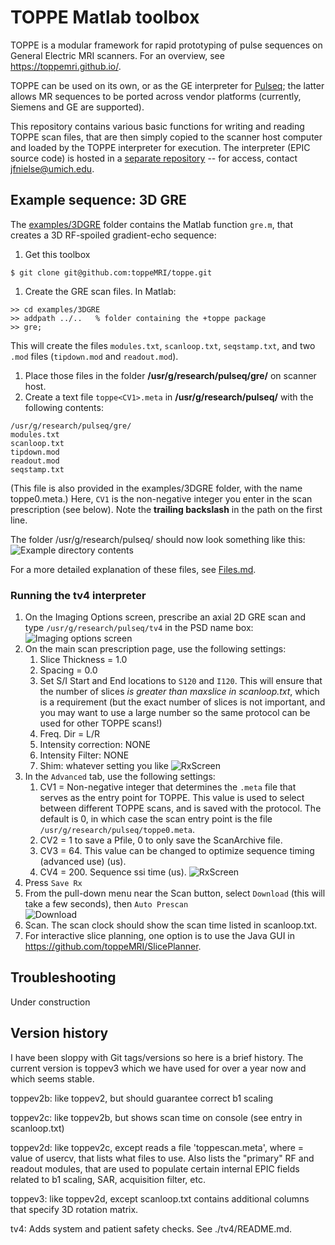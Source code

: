 # TOPPE Matlab toolbox

TOPPE is a modular framework for rapid prototyping of pulse sequences on General Electric MRI scanners.
For an overview, see <https://toppemri.github.io/>.

TOPPE can be used on its own, or as the GE interpreter for [Pulseq](http://pulseq.github.io/); 
the latter allows MR sequences to be ported across vendor platforms (currently, Siemens and GE are supported).

This repository contains various basic functions for writing and reading TOPPE scan files, that are
then simply copied to the scanner host computer and loaded by the TOPPE interpreter for execution.
The interpreter (EPIC source code) is hosted in a 
[separate repository](https://github.com/jfnielsen/TOPPEpsdSourceCode) -- for access, contact jfnielse@umich.edu.


## Example sequence: 3D GRE

The [examples/3DGRE](examples/3DGRE) folder contains the Matlab function `gre.m`, that
creates a 3D RF-spoiled gradient-echo sequence:

1. Get this toolbox
```
$ git clone git@github.com:toppeMRI/toppe.git
```
1. Create the GRE scan files.
In Matlab:
```
>> cd examples/3DGRE
>> addpath ../..   % folder containing the +toppe package
>> gre;
```
This will create the files `modules.txt`, `scanloop.txt`, `seqstamp.txt`, and two `.mod` files (`tipdown.mod` and `readout.mod`).

1. Place those files in the folder **/usr/g/research/pulseq/gre/** on scanner host.
1. Create a text file `toppe<CV1>.meta` in **/usr/g/research/pulseq/** with the following contents:
```
/usr/g/research/pulseq/gre/
modules.txt
scanloop.txt
tipdown.mod
readout.mod
seqstamp.txt
```
(This file is also provided in the examples/3DGRE folder, with the name toppe0.meta.)
Here, `CV1` is the non-negative integer you enter in the scan prescription (see below).
Note the **trailing backslash** in the path on the first line.

The folder /usr/g/research/pulseq/ should now look something like this:
![Example directory contents](resource/folder.png)

For a more detailed explanation of these files, see [Files.md](Files.md).


### Running the tv4 interpreter

1. On the Imaging Options screen, prescribe an axial 2D GRE scan and type `/usr/g/research/pulseq/tv4` in the PSD name box:  
   ![Imaging options screen](resource/imagingOptions_DV26.png)
1. On the main scan prescription page, use the following settings: 
   1. Slice Thickness = 1.0
   1. Spacing = 0.0
   1. Set S/I Start and End locations to `S120` and `I120`. This will ensure that 
   the number of slices _is greater than maxslice in scanloop.txt_, which is a requirement 
   (but the exact number of slices is not important, and you may want to use a large number so the same protocol can be used for other TOPPE scans!)  
   1. Freq. Dir = L/R
   1. Intensity correction: NONE
   1. Intensity Filter: NONE
   1. Shim: whatever setting you like
   ![RxScreen](resource/RxScreen1_DV26.png)
1. In the `Advanced` tab, use the following settings:
   1. CV1 = Non-negative integer that determines the `.meta` file that serves as the entry point for TOPPE.
   This value is used to select between different TOPPE scans, and is saved with the protocol.
   The default is 0, in which case the scan entry point is the file `/usr/g/research/pulseq/toppe0.meta`.
   1. CV2 = 1 to save a Pfile, 0 to only save the ScanArchive file.
   1. CV3 = 64. This value can be changed to optimize sequence timing (advanced use) (us).
   1. CV4 = 200. Sequence ssi time (us).
   ![RxScreen](resource/RxScreen2_DV26.png)
1. Press `Save Rx`
1. From the pull-down menu near the Scan button, select `Download` (this will take a few seconds), then `Auto Prescan`  
   ![Download](resource/download.png)
1. Scan. The scan clock should show the scan time listed in scanloop.txt.
1. For interactive slice planning, one option is to use the Java GUI in https://github.com/toppeMRI/SlicePlanner.


## Troubleshooting

Under construction


## Version history

I have been sloppy with Git tags/versions so here is a brief history.
The current version is toppev3 which we have used for over a year now and which seems stable.

toppev2b: like toppev2, but should guarantee correct b1 scaling

toppev2c: like toppev2b, but shows scan time on console (see entry in scanloop.txt)

toppev2d: like toppev2c, except reads a file 'toppescan<N>.meta', where <N> = value of usercv,
          that lists what files to use. Also lists the "primary" RF and readout modules, that are used to
          populate certain internal EPIC fields related to b1 scaling, SAR, acquisition filter, etc.   

toppev3: like toppev2d, except scanloop.txt contains additional columns that specify 3D rotation matrix.

tv4: Adds system and patient safety checks. See ./tv4/README.md.
